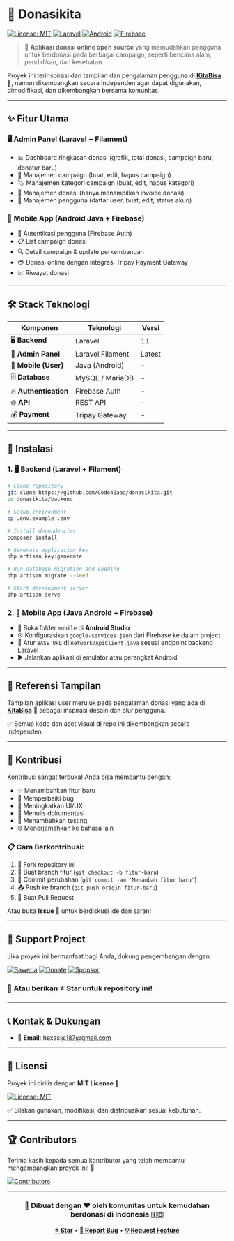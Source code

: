 # 💝 Donasikita

[![License: MIT](https://img.shields.io/badge/License-MIT-yellow.svg)](https://opensource.org/licenses/MIT)
[![Laravel](https://img.shields.io/badge/Laravel-11-FF2D20?logo=laravel)](https://laravel.com)
[![Android](https://img.shields.io/badge/Android-Java-3DDC84?logo=android)](https://developer.android.com)
[![Firebase](https://img.shields.io/badge/Firebase-FFCA28?logo=firebase)](https://firebase.google.com)

> 🌟 **Aplikasi donasi online open source** yang memudahkan pengguna untuk berdonasi pada berbagai campaign, seperti bencana alam, pendidikan, dan kesehatan.

Proyek ini terinspirasi dari tampilan dan pengalaman pengguna di **[KitaBisa](https://kitabisa.com/)** 🎯, namun dikembangkan secara independen agar dapat digunakan, dimodifikasi, dan dikembangkan bersama komunitas.

---

## ✨ Fitur Utama

### 🖥️ **Admin Panel (Laravel + Filament)**
- 📊 Dashboard ringkasan donasi (grafik, total donasi, campaign baru, donatur baru)
- 📝 Manajemen campaign (buat, edit, hapus campaign)
- 🏷️ Manajemen kategori campaign (buat, edit, hapus kategori)
- 🧾 Manajemen donasi (hanya menampilkan invoice donasi)
- 👥 Manajemen pengguna (daftar user, buat, edit, status akun)

### 📱 **Mobile App (Android Java + Firebase)**
- 🔐 Autentikasi pengguna (Firebase Auth)
- 📋 List campaign donasi
- 🔍 Detail campaign & update perkembangan
- 💳 Donasi online dengan integrasi Tripay Payment Gateway
- 📈 Riwayat donasi

---

## 🛠️ Stack Teknologi

| Komponen | Teknologi | Versi |
|----------|-----------|--------|
| 🖥️ **Backend** | Laravel | 11 |
| 🎨 **Admin Panel** | Laravel Filament | Latest |
| 📱 **Mobile (User)** | Java (Android) | - |
| 🗄️ **Database** | MySQL / MariaDB | - |
| 🔥 **Authentication** | Firebase Auth | - |
| 🌐 **API** | REST API | - |
| 💰 **Payment** | Tripay Gateway | - |

---

## 🚀 Instalasi

### 1. 🖥️ Backend (Laravel + Filament)

```bash
# Clone repository
git clone https://github.com/Code4Zaaa/donasikita.git
cd donasikita/backend

# Setup environment
cp .env.example .env

# Install dependencies
composer install

# Generate application key
php artisan key:generate

# Run database migration and seeding
php artisan migrate --seed

# Start development server
php artisan serve
```

### 2. 📱 Mobile App (Java Android + Firebase)

- 📂 Buka folder `mobile` di **Android Studio**
- ⚙️ Konfigurasikan `google-services.json` dari Firebase ke dalam project
- 🔧 Atur `BASE_URL` di `network/ApiClient.java` sesuai endpoint backend Laravel
- ▶️ Jalankan aplikasi di emulator atau perangkat Android

---

## 🎨 Referensi Tampilan

Tampilan aplikasi user merujuk pada pengalaman donasi yang ada di **[KitaBisa](https://kitabisa.com/)** 🎯 sebagai inspirasi desain dan alur pengguna.

✅ Semua kode dan aset visual di repo ini dikembangkan secara independen.

---

## 🤝 Kontribusi

Kontribusi sangat terbuka! Anda bisa membantu dengan:

- ✨ Menambahkan fitur baru
- 🐛 Memperbaiki bug
- 🎨 Meningkatkan UI/UX
- 📖 Menulis dokumentasi
- 🧪 Menambahkan testing
- 🌐 Menerjemahkan ke bahasa lain

### 📋 Cara Berkontribusi:
1. 🍴 Fork repository ini
2. 🌿 Buat branch fitur (`git checkout -b fitur-baru`)
3. 💾 Commit perubahan (`git commit -am 'Menambah fitur baru'`)
4. 📤 Push ke branch (`git push origin fitur-baru`)
5. 🔄 Buat Pull Request

Atau buka **Issue** 💬 untuk berdiskusi ide dan saran!

---

## 💝 Support Project

Jika proyek ini bermanfaat bagi Anda, dukung pengembangan dengan:

[![Saweria](https://img.shields.io/badge/🎁_Saweria-FF6B35?style=for-the-badge&logo=data:image/svg+xml;base64,PHN2ZyB3aWR0aD0iMjQiIGhlaWdodD0iMjQiIHZpZXdCb3g9IjAgMCAyNCAyNCIgZmlsbD0ibm9uZSIgeG1sbnM9Imh0dHA6Ly93d3cudzMub3JnLzIwMDAvc3ZnIj4KPHBhdGggZD0iTTEyIDJMMTMuMDkgOC4yNkwyMCA5TDEzLjA5IDE1Ljc0TDEyIDIyTDEwLjkxIDE1Ljc0TDQgOUwxMC45MSA4LjI2TDEyIDJaIiBmaWxsPSJ3aGl0ZSIvPgo8L3N2Zz4K&logoColor=white)](https://saweria.co/forzaadev)
[![Donate](https://img.shields.io/badge/☕_Buy_me_a_coffee-FFDD00?style=for-the-badge&logo=buy-me-a-coffee&logoColor=black)](https://www.buymeacoffee.com/code4zaaa)
[![Sponsor](https://img.shields.io/badge/❤️_Sponsor_on_GitHub-EA4AAA?style=for-the-badge&logo=github-sponsors&logoColor=white)](https://github.com/sponsors/Code4Zaaa)

### 🌟 Atau berikan ⭐ Star untuk repository ini!

---

## 📞 Kontak & Dukungan

- 📧 **Email**: hexas@187@gmail.com

---

## 📄 Lisensi

Proyek ini dirilis dengan **MIT License** 📜.

[![License: MIT](https://img.shields.io/badge/License-MIT-yellow.svg)](https://opensource.org/licenses/MIT)

✅ Silakan gunakan, modifikasi, dan distribusikan sesuai kebutuhan.

---

## 🏆 Contributors

Terima kasih kepada semua kontributor yang telah membantu mengembangkan proyek ini! 🙏

[![Contributors](https://contrib.rocks/image?repo=Code4Zaaa/donasikita)](https://github.com/Code4Zaaa/donasikita/graphs/contributors)

---

<div align="center">

### 🚀 **Dibuat dengan ❤️ oleh komunitas untuk kemudahan berdonasi di Indonesia** 🇮🇩

**[⭐ Star](https://github.com/Code4Zaaa/donasikita)** • **[🐛 Report Bug](https://github.com/Code4Zaaa/donasikita/issues)** • **[💡 Request Feature](https://github.com/Code4Zaaa/donasikita/issues)**

</div>
